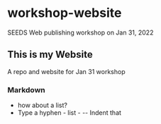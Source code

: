 # workshop-website
SEEDS Web publishing workshop on Jan 31, 2022

## This is my Website
A repo and website for Jan 31 workshop

### Markdown
- how about a list?
- Type a hyphen - list - --  Indent that
